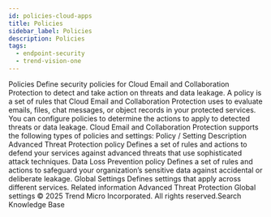 ```yaml
---
id: policies-cloud-apps
title: Policies
sidebar_label: Policies
description: Policies
tags:
  - endpoint-security
  - trend-vision-one
---
```


 Policies Define security policies for Cloud Email and Collaboration Protection to detect and take action on threats and data leakage. A policy is a set of rules that Cloud Email and Collaboration Protection uses to evaluate emails, files, chat messages, or object records in your protected services. You can configure policies to determine the actions to apply to detected threats or data leakage. Cloud Email and Collaboration Protection supports the following types of policies and settings: Policy / Setting Description Advanced Threat Protection policy Defines a set of rules and actions to defend your services against advanced threats that use sophisticated attack techniques. Data Loss Prevention policy Defines a set of rules and actions to safeguard your organization’s sensitive data against accidental or deliberate leakage. Global Settings Defines settings that apply across different services. Related information Advanced Threat Protection Global settings © 2025 Trend Micro Incorporated. All rights reserved.Search Knowledge Base